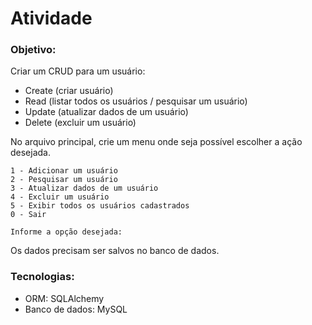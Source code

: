 # Atividade

### Objetivo:
Criar um CRUD para um usuário:
 - Create (criar usuário)
 - Read (listar todos os usuários / pesquisar um usuário)
 - Update (atualizar dados de um usuário)
 - Delete (excluir um usuário)

 No arquivo principal, crie um menu onde seja possível escolher a ação desejada.

 ```
 1 - Adicionar um usuário
 2 - Pesquisar um usuário
 3 - Atualizar dados de um usuário
 4 - Excluir um usuário
 5 - Exibir todos os usuários cadastrados
 0 - Sair

 Informe a opção desejada:
 ```

 Os dados precisam ser salvos no banco de dados.

 ### Tecnologias:
 - ORM: SQLAlchemy
 - Banco de dados: MySQL